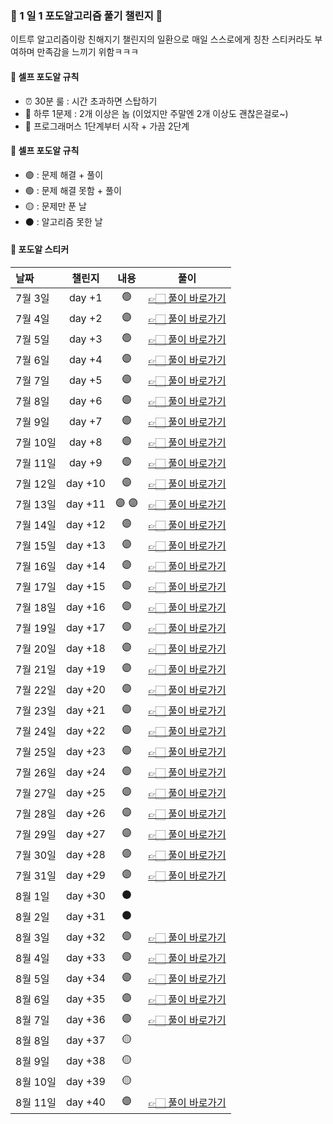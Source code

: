 ### 🍇 1 일 1 포도알고리즘 풀기 챌린지 🍇

이트루 알고리즘이랑 친해지기 챌린지의 일환으로 매일 스스로에게 칭찬 스티커라도 부여하며 만족감을 느끼기 위함ㅋㅋㅋ

#### 📌 셀프 포도알 규칙

- ⏰ 30분 룰 : 시간 초과하면 스탑하기
- 📝 하루 1문제 : 2개 이상은 놉 (이었지만 주말엔 2개 이상도 괜찮은걸로~)
- 🚀 프로그래머스 1단계부터 시작 + 가끔 2단계

#### 📌 셀프 포도알 규칙

- 🟣 : 문제 해결 + 풀이
- 🟢 : 문제 해결 못함 + 풀이
- 🟡 : 문제만 푼 날
- ⚫️ : 알고리즘 못한 날

#### 📌 포도알 스티커

| 날짜     | 챌린지  | 내용  | 풀이                                                                 |
| :------- | :-----: | :---: | -------------------------------------------------------------------- |
| 7월 3일  | day +1  |  🟢   | [👉🏻 풀이 바로가기](https://leetrue-log.vercel.app/pargrammers-day01) |
| 7월 4일  | day +2  |  🟣   | [👉🏻 풀이 바로가기](https://leetrue-log.vercel.app/pargrammers-day02) |
| 7월 5일  | day +3  |  🟢   | [👉🏻 풀이 바로가기](https://leetrue-log.vercel.app/pargrammers-day03) |
| 7월 6일  | day +4  |  🟣   | [👉🏻 풀이 바로가기](https://leetrue-log.vercel.app/pargrammers-day04) |
| 7월 7일  | day +5  |  🟣   | [👉🏻 풀이 바로가기](https://leetrue-log.vercel.app/pargrammers-day05) |
| 7월 8일  | day +6  |  🟣   | [👉🏻 풀이 바로가기](https://leetrue-log.vercel.app/pargrammers-day06) |
| 7월 9일  | day +7  |  🟣   | [👉🏻 풀이 바로가기](https://leetrue-log.vercel.app/pargrammers-day07) |
| 7월 10일 | day +8  |  🟣   | [👉🏻 풀이 바로가기](https://leetrue-log.vercel.app/pargrammers-day08) |
| 7월 11일 | day +9  |  🟣   | [👉🏻 풀이 바로가기](https://leetrue-log.vercel.app/pargrammers-day09) |
| 7월 12일 | day +10 |  🟣   | [👉🏻 풀이 바로가기](https://leetrue-log.vercel.app/pargrammers-day10) |
| 7월 13일 | day +11 | 🟣 🟣 | [👉🏻 풀이 바로가기](https://leetrue-log.vercel.app/pargrammers-day11) |
| 7월 14일 | day +12 |  🟣   | [👉🏻 풀이 바로가기](https://leetrue-log.vercel.app/pargrammers-day12) |
| 7월 15일 | day +13 |  🟣   | [👉🏻 풀이 바로가기](https://leetrue-log.vercel.app/pargrammers-day13) |
| 7월 16일 | day +14 |  🟣   | [👉🏻 풀이 바로가기](https://leetrue-log.vercel.app/pargrammers-day14) |
| 7월 17일 | day +15 |  🟣   | [👉🏻 풀이 바로가기](https://leetrue-log.vercel.app/pargrammers-day15) |
| 7월 18일 | day +16 |  🟣   | [👉🏻 풀이 바로가기](https://leetrue-log.vercel.app/pargrammers-day16) |
| 7월 19일 | day +17 |  🟣   | [👉🏻 풀이 바로가기](https://leetrue-log.vercel.app/pargrammers-day17) |
| 7월 20일 | day +18 |  🟣   | [👉🏻 풀이 바로가기](https://leetrue-log.vercel.app/pargrammers-day18) |
| 7월 21일 | day +19 |  🟣   | [👉🏻 풀이 바로가기](https://leetrue-log.vercel.app/pargrammers-day19) |
| 7월 22일 | day +20 |  🟣   | [👉🏻 풀이 바로가기](https://leetrue-log.vercel.app/pargrammers-day20) |
| 7월 23일 | day +21 |  🟣   | [👉🏻 풀이 바로가기](https://leetrue-log.vercel.app/pargrammers-day21) |
| 7월 24일 | day +22 |  🟣   | [👉🏻 풀이 바로가기](https://leetrue-log.vercel.app/pargrammers-day22) |
| 7월 25일 | day +23 |  🟣   | [👉🏻 풀이 바로가기](https://leetrue-log.vercel.app/pargrammers-day23) |
| 7월 26일 | day +24 |  🟣   | [👉🏻 풀이 바로가기](https://leetrue-log.vercel.app/pargrammers-day23) |
| 7월 27일 | day +25 |  🟣   | [👉🏻 풀이 바로가기](https://leetrue-log.vercel.app/pargrammers-day25) |
| 7월 28일 | day +26 |  🟣   | [👉🏻 풀이 바로가기](https://leetrue-log.vercel.app/pargrammers-day25) |
| 7월 29일 | day +27 |  🟣   | [👉🏻 풀이 바로가기](https://leetrue-log.vercel.app/pargrammers-day27) |
| 7월 30일 | day +28 |  🟣   | [👉🏻 풀이 바로가기](https://leetrue-log.vercel.app/pargrammers-day28) |
| 7월 31일 | day +29 |  🟣   | [👉🏻 풀이 바로가기](https://leetrue-log.vercel.app/pargrammers-day29) |
| 8월 1일  | day +30 |  ⚫   |                                                                      |
| 8월 2일  | day +31 |  ⚫   |                                                                      |
| 8월 3일  | day +32 |  🟣   | [👉🏻 풀이 바로가기](https://leetrue-log.vercel.app/pargrammers-day32) |
| 8월 4일  | day +33 |  🟣   | [👉🏻 풀이 바로가기](https://leetrue-log.vercel.app/pargrammers-day33) |
| 8월 5일  | day +34 |  🟣   | [👉🏻 풀이 바로가기](https://leetrue-log.vercel.app/pargrammers-day34) |
| 8월 6일  | day +35 |  🟣   | [👉🏻 풀이 바로가기](https://leetrue-log.vercel.app/pargrammers-day35) |
| 8월 7일  | day +36 |  🟣   | [👉🏻 풀이 바로가기](https://leetrue-log.vercel.app/pargrammers-day36) |
| 8월 8일  | day +37 |  🟡   |                                                                      |
| 8월 9일  | day +38 |  🟡   |                                                                      |
| 8월 10일 | day +39 |  🟡   |                                                                      |
| 8월 11일 | day +40 |  🟣   | [👉🏻 풀이 바로가기](https://leetrue-log.vercel.app/pargrammers-day40) |
